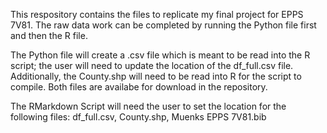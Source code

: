 This respository contains the files to replicate my final project for EPPS 7V81. The raw data work can be completed by running the Python file first and then the R file.

The Python file will create a .csv file which is meant to be read into the R script; the user will need to update the location of the df_full.csv file. Additionally, the County.shp will need to be read into R for the script to compile. Both files are availabe for download in the repository.

The RMarkdown Script will need the user to set the location for the following files: df_full.csv, County.shp, Muenks EPPS 7V81.bib
